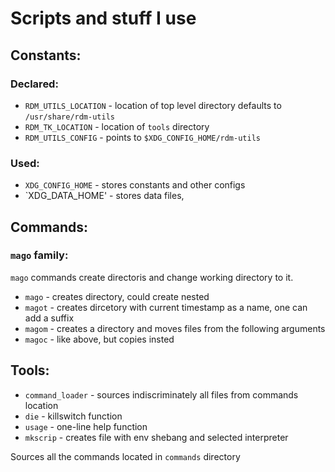 # Scripts and stuff I use

## Constants:

### Declared:

- `RDM_UTILS_LOCATION` - location of top level directory
defaults to `/usr/share/rdm-utils`
- `RDM_TK_LOCATION` - location of `tools` directory
- `RDM_UTILS_CONFIG` - points to `$XDG_CONFIG_HOME/rdm-utils`

### Used:

- `XDG_CONFIG_HOME` - stores constants and other configs
- `XDG_DATA_HOME' - stores data files,

## Commands:

### `mago` family:

`mago` commands create directoris and change working directory to it.

 - `mago` - creates directory, could create nested
 - `magot` - creates dircetory with current timestamp as a name, one can add a suffix
 - `magom` - creates a directory and moves files from the following arguments
 - `magoc` - like above, but copies insted
 
## Tools:

- `command_loader` - sources indiscriminately all files from commands location
- `die` - killswitch function
- `usage` - one-line help function
- `mkscrip` - creates file with env shebang and selected interpreter

Sources all the commands located in `commands` directory
